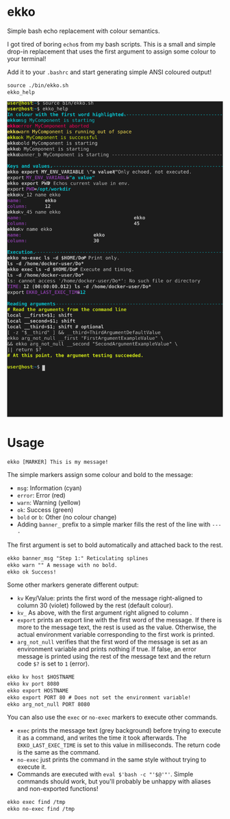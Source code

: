 # ekko
Simple bash echo replacement with colour semantics.

I got tired of boring `echo`s from my bash scripts.  This is a small and simple drop-in replacement that uses the first argument to assign some colour to your terminal! 

Add it to your `.bashrc` and start generating simple ANSI coloured output!

```
source ./bin/ekko.sh
ekko_help
```

![ekko_help terminal capture](./doc/ekko_help.svg)

# Usage

```
ekko [MARKER] This is my message!
```

The simple markers assign some colour and bold to the message:
* `msg`: Information (cyan)
* `error`: Error (red)
* `warn`: Warning (yellow)
* `ok`: Success (green)
* `bold` or `b`: Other (no colour change)
* Adding `banner_` prefix to a simple marker fills the rest of the line with `----`

The first argument is set to bold automatically and attached back to the rest.

```
ekko banner_msg "Step 1:" Reticulating splines
ekko warn "" A message with no bold.
ekko ok Success!
```

Some other markers generate different output:
* `kv` Key/Value: prints the first word of the message right-aligned to column 30 (violet) followed by the rest (default colour).
* `kv_`<NN> As above, with the first argument right aligned to column <NN>.
* `export` prints an export line with the first word of the message.  If there is more to the message text, the rest is used as the value.  Otherwise, the actual environment variable corresponding to the first work is printed. 
* `arg_not_null` verifies that the first word of the message is set as an environment variable and prints nothing if true.  If false, an error message is printed using the rest of the message text and the return code `$?` is set to `1` (error).

```
ekko kv host $HOSTNAME
ekko kv port 8080
ekko export HOSTNAME
ekko export PORT 80 # Does not set the environment variable!
ekko arg_not_null PORT 8080
```

You can also use the `exec` or `no-exec` markers to execute other commands.
* `exec` prints the message text (grey background) before trying to execute it as a command, and writes the time it took afterwards.  The `EKKO_LAST_EXEC_TIME` is set to this value in milliseconds.  The return code is the same as the command.
* `no-exec` just prints the command in the same style without trying to execute it.
* Commands are executed with `eval $'bash -c "'$@'"'`.  Simple commands should work, but you'll probably be unhappy with aliases and non-exported functions!

```
ekko exec find /tmp
ekko no-exec find /tmp
```
